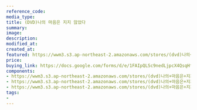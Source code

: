 ```yaml
---
reference_code:
media_type:
title: (DVD)나의 마음은 지지 않았다
summary:
image:
description:
modified_at:
created_at:
featured: https://wwm3.s3.ap-northeast-2.amazonaws.com/stores/(dvd)나의+마음은+지지+않았다/19_DVD나의마음은지지않았다+(1)r.jpg
price: 
buying_link: https://docs.google.com/forms/d/e/1FAIpQLSc9nedLjpcX4QsqHfsDClSUvnY_z8JjKZMrkfDJmnqozNUliA/viewform
components:
- https://wwm3.s3.ap-northeast-2.amazonaws.com/stores/(dvd)나의+마음은+지지+않았다/19_DVD나의마음은지지않았다+(1)r.jpg
- https://wwm3.s3.ap-northeast-2.amazonaws.com/stores/(dvd)나의+마음은+지지+않았다/19_DVD나의마음은지지않았다+(2)r.jpg
- https://wwm3.s3.ap-northeast-2.amazonaws.com/stores/(dvd)나의+마음은+지지+않았다/19_DVD나의마음은지지않았다+(3)r.jpg
tags:
-
---
```


